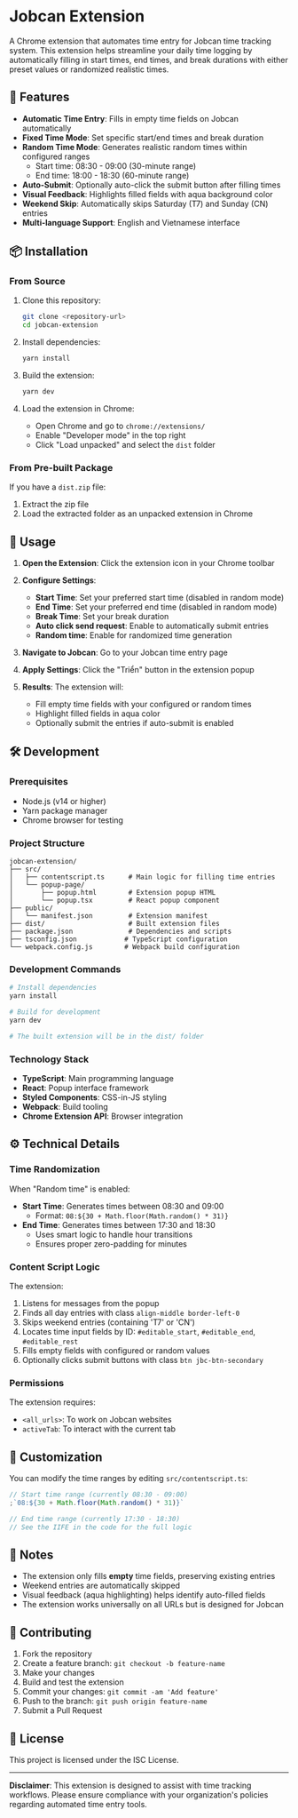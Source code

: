 # Jobcan Extension

A Chrome extension that automates time entry for Jobcan time tracking system. This extension helps streamline your daily time logging by automatically filling in start times, end times, and break durations with either preset values or randomized realistic times.

## 🚀 Features

- **Automatic Time Entry**: Fills in empty time fields on Jobcan automatically
- **Fixed Time Mode**: Set specific start/end times and break duration
- **Random Time Mode**: Generates realistic random times within configured ranges
  - Start time: 08:30 - 09:00 (30-minute range)
  - End time: 18:00 - 18:30 (60-minute range)
- **Auto-Submit**: Optionally auto-click the submit button after filling times
- **Visual Feedback**: Highlights filled fields with aqua background color
- **Weekend Skip**: Automatically skips Saturday (T7) and Sunday (CN) entries
- **Multi-language Support**: English and Vietnamese interface

## 📦 Installation

### From Source

1. Clone this repository:

   ```bash
   git clone <repository-url>
   cd jobcan-extension
   ```

2. Install dependencies:

   ```bash
   yarn install
   ```

3. Build the extension:

   ```bash
   yarn dev
   ```

4. Load the extension in Chrome:
   - Open Chrome and go to `chrome://extensions/`
   - Enable "Developer mode" in the top right
   - Click "Load unpacked" and select the `dist` folder

### From Pre-built Package

If you have a `dist.zip` file:

1. Extract the zip file
2. Load the extracted folder as an unpacked extension in Chrome

## 🎯 Usage

1. **Open the Extension**: Click the extension icon in your Chrome toolbar

2. **Configure Settings**:

   - **Start Time**: Set your preferred start time (disabled in random mode)
   - **End Time**: Set your preferred end time (disabled in random mode)
   - **Break Time**: Set your break duration
   - **Auto click send request**: Enable to automatically submit entries
   - **Random time**: Enable for randomized time generation

3. **Navigate to Jobcan**: Go to your Jobcan time entry page

4. **Apply Settings**: Click the "Triển" button in the extension popup

5. **Results**: The extension will:
   - Fill empty time fields with your configured or random times
   - Highlight filled fields in aqua color
   - Optionally submit the entries if auto-submit is enabled

## 🛠️ Development

### Prerequisites

- Node.js (v14 or higher)
- Yarn package manager
- Chrome browser for testing

### Project Structure

```
jobcan-extension/
├── src/
│   ├── contentscript.ts      # Main logic for filling time entries
│   └── popup-page/
│       ├── popup.html        # Extension popup HTML
│       └── popup.tsx         # React popup component
├── public/
│   └── manifest.json         # Extension manifest
├── dist/                     # Built extension files
├── package.json              # Dependencies and scripts
├── tsconfig.json            # TypeScript configuration
└── webpack.config.js        # Webpack build configuration
```

### Development Commands

```bash
# Install dependencies
yarn install

# Build for development
yarn dev

# The built extension will be in the dist/ folder
```

### Technology Stack

- **TypeScript**: Main programming language
- **React**: Popup interface framework
- **Styled Components**: CSS-in-JS styling
- **Webpack**: Build tooling
- **Chrome Extension API**: Browser integration

## ⚙️ Technical Details

### Time Randomization

When "Random time" is enabled:

- **Start Time**: Generates times between 08:30 and 09:00
  - Format: `08:${30 + Math.floor(Math.random() * 31)}`
- **End Time**: Generates times between 17:30 and 18:30
  - Uses smart logic to handle hour transitions
  - Ensures proper zero-padding for minutes

### Content Script Logic

The extension:

1. Listens for messages from the popup
2. Finds all day entries with class `align-middle border-left-0`
3. Skips weekend entries (containing 'T7' or 'CN')
4. Locates time input fields by ID: `#editable_start`, `#editable_end`, `#editable_rest`
5. Fills empty fields with configured or random values
6. Optionally clicks submit buttons with class `btn jbc-btn-secondary`

### Permissions

The extension requires:

- `<all_urls>`: To work on Jobcan websites
- `activeTab`: To interact with the current tab

## 🎨 Customization

You can modify the time ranges by editing `src/contentscript.ts`:

```typescript
// Start time range (currently 08:30 - 09:00)
;`08:${30 + Math.floor(Math.random() * 31)}`

// End time range (currently 17:30 - 18:30)
// See the IIFE in the code for the full logic
```

## 📝 Notes

- The extension only fills **empty** time fields, preserving existing entries
- Weekend entries are automatically skipped
- Visual feedback (aqua highlighting) helps identify auto-filled fields
- The extension works universally on all URLs but is designed for Jobcan

## 🤝 Contributing

1. Fork the repository
2. Create a feature branch: `git checkout -b feature-name`
3. Make your changes
4. Build and test the extension
5. Commit your changes: `git commit -am 'Add feature'`
6. Push to the branch: `git push origin feature-name`
7. Submit a Pull Request

## 📄 License

This project is licensed under the ISC License.

---

**Disclaimer**: This extension is designed to assist with time tracking workflows. Please ensure compliance with your organization's policies regarding automated time entry tools.
